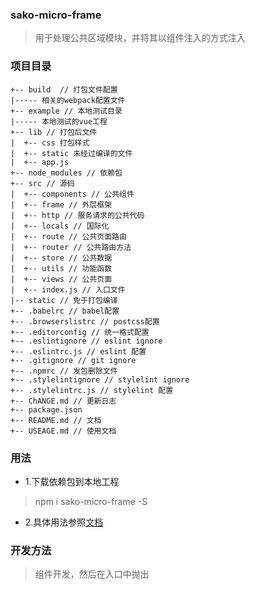 ### sako-micro-frame
> 用于处理公共区域模块，并将其以组件注入的方式注入

### 项目目录
```
+-- build  // 打包文件配置
|----- 相关的webpack配置文件
+-- example // 本地测试目录
|----- 本地测试的vue工程
+-- lib // 打包后文件
|  +-- css 打包样式
|  +-- static 未经过编译的文件
|  +-- app.js
+-- node_modules // 依赖包
+-- src // 源码
|  +-- components // 公共组件
|  +-- frame // 外层框架
|  +-- http // 服务请求的公共代码
|  +-- locals // 国际化
|  +-- route // 公共页面路由
|  +-- router // 公共路由方法
|  +-- store // 公共数据
|  +-- utils // 功能函数
|  +-- views // 公共页面
|  +-- index.js // 入口文件
|-- static // 免于打包编译
+-- .babelrc // babel配置
+-- .browserslistrc // postcss配置
+-- .editorconfig // 统一格式配置
+-- .eslintignore // eslint ignore
+-- .eslintrc.js // eslint 配置
+-- .gitignore // git ignore
+-- .npmrc // 发包删除文件
+-- .stylelintignore // stylelint ignore
+-- .stylelintrc.js // stylelint 配置
+-- ChANGE.md // 更新日志
+-- package.json
+-- README.md // 文档
+-- USEAGE.md // 使用文档
```

### 用法 
- 1.下载依赖包到本地工程 
> npm i sako-micro-frame -S

- 2.具体用法参照[文档](/USEAGE.md)

### 开发方法
> 组件开发，然后在入口中抛出
